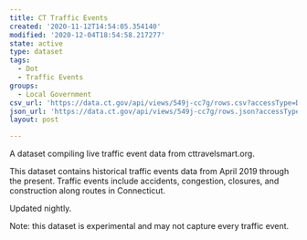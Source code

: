 ```yaml
---
title: CT Traffic Events
created: '2020-11-12T14:54:05.354140'
modified: '2020-12-04T18:54:58.217277'
state: active
type: dataset
tags:
  - Dot
  - Traffic Events
groups:
  - Local Government
csv_url: 'https://data.ct.gov/api/views/549j-cc7g/rows.csv?accessType=DOWNLOAD'
json_url: 'https://data.ct.gov/api/views/549j-cc7g/rows.json?accessType=DOWNLOAD'
layout: post

---
```

A dataset compiling live traffic event data from cttravelsmart.org. 

This dataset contains historical traffic events data from April 2019 through the present. Traffic events include accidents, congestion, closures, and construction along routes in Connecticut.

Updated nightly.

Note: this dataset is experimental and may not capture every traffic event.
